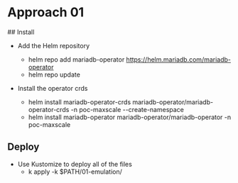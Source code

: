 # Approach 01

## Install

- Add the Helm repository
  - helm repo add mariadb-operator https://helm.mariadb.com/mariadb-operator
  - helm repo update

- Install the operator crds
  - helm install mariadb-operator-crds mariadb-operator/mariadb-operator-crds -n poc-maxscale --create-namespace
  - helm install mariadb-operator mariadb-operator/mariadb-operator -n poc-maxscale

## Deploy

- Use Kustomize to deploy all of the files
  - k apply -k $PATH/01-emulation/
